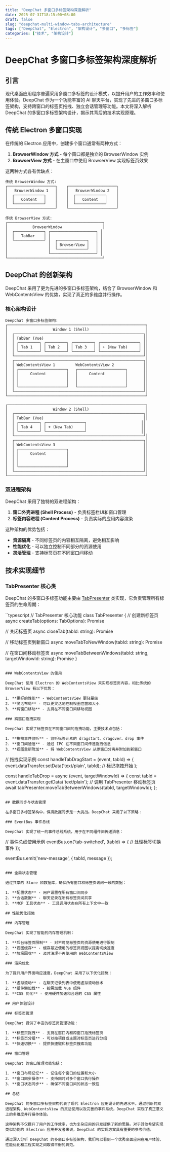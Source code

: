 ```yaml
---
title: "DeepChat 多窗口多标签架构深度解析"
date: 2025-07-31T18:15:00+08:00
draft: false
slug: "deepchat-multi-window-tabs-architecture"
tags: ["DeepChat", "Electron", "架构设计", "多窗口", "多标签"]
categories: ["技术", "架构设计"]
---
```


# DeepChat 多窗口多标签架构深度解析

## 引言

现代桌面应用程序普遍采用多窗口多标签的设计模式，以提升用户的工作效率和使用体验。DeepChat 作为一个功能丰富的 AI 聊天平台，实现了先进的多窗口多标签架构，支持跨窗口的标签页拖拽、独立会话管理等功能。本文将深入解析 DeepChat 的多窗口多标签架构设计，揭示其背后的技术实现原理。

## 传统 Electron 多窗口实现

在传统的 Electron 应用中，创建多个窗口通常有两种方式：

1. **BrowserWindow 方式** - 每个窗口都是独立的 BrowserWindow 实例
2. **BrowserView 方式** - 在主窗口中使用 BrowserView 实现标签页效果

这两种方式各有优缺点：

```
传统 BrowserWindow 方式:
┌─────────────────────┐    ┌─────────────────────┐
│   BrowserWindow 1   │    │   BrowserWindow 2   │
│  ┌─────────────┐    │    │  ┌─────────────┐    │
│  │   Content   │    │    │  │   Content   │    │
│  └─────────────┘    │    │  └─────────────┘    │
└─────────────────────┘    └─────────────────────┘

传统 BrowserView 方式:
┌──────────────────────────────────────────┐
│           BrowserWindow                  │
│  ┌─────────────┐ ┌────────────────────┐ │
│  │   TabBar    │ │                    │ │
│  └─────────────┘ │  ┌─────────────┐   │ │
│                  │  │ BrowserView │   │ │
│                  │  └─────────────┘   │ │
│                  └────────────────────┘ │
└──────────────────────────────────────────┘
```

## DeepChat 的创新架构

DeepChat 采用了更为先进的多窗口多标签架构，结合了 BrowserWindow 和 WebContentsView 的优势，实现了真正的多维度并行操作。

### 核心架构设计

```
DeepChat 多窗口多标签架构:
┌─────────────────────────────────────────────────────────────┐
│                    Window 1 (Shell)                         │
│  ┌─────────────────────────────────────────────────────────┐│
│  │ TabBar (Vue)                                            ││
│  │ ┌─────────┐ ┌─────────┐ ┌─────────┐ ┌─────────────────┐ ││
│  │ │ Tab 1   │ │ Tab 2   │ │ Tab 3   │ │ + (New Tab)     │ ││
│  │ └─────────┘ └─────────┘ └─────────┘ └─────────────────┘ ││
│  └─────────────────────────────────────────────────────────┘│
│  ┌─────────────────────────────────────────────────────────┐│
│  │ WebContentsView 1         WebContentsView 2             ││
│  │ ┌─────────────────────┐   ┌─────────────────────┐       ││
│  │ │     Content         │   │     Content         │       ││
│  │ │                     │   │                     │       ││
│  │ │                     │   │                     │       ││
│  │ └─────────────────────┘   └─────────────────────┘       ││
│  └─────────────────────────────────────────────────────────┘│
└─────────────────────────────────────────────────────────────┘

┌─────────────────────────────────────────────────────────────┐
│                    Window 2 (Shell)                         │
│  ┌─────────────────────────────────────────────────────────┐│
│  │ TabBar (Vue)                                            ││
│  │ ┌─────────┐ ┌─────────────────┐                        ││
│  │ │ Tab 4   │ │ + (New Tab)     │                        ││
│  │ └─────────┘ └─────────────────┘                        ││
│  └─────────────────────────────────────────────────────────┘│
│  ┌─────────────────────────────────────────────────────────┐│
│  │ WebContentsView 3                                       ││
│  │ ┌─────────────────────┐                                 ││
│  │ │     Content         │                                 ││
│  │ │                     │                                 ││
│  │ │                     │                                 ││
│  │ └─────────────────────┘                                 ││
│  └─────────────────────────────────────────────────────────┘│
└─────────────────────────────────────────────────────────────┘
```

### 双进程架构

DeepChat 采用了独特的双进程架构：

1. **窗口外壳进程 (Shell Process)** - 负责标签栏UI和窗口管理
2. **标签内容进程 (Content Process)** - 负责实际的应用内容渲染

这种架构的优势包括：

- **资源隔离** - 不同标签页的内容相互隔离，避免相互影响
- **性能优化** - 可以独立控制不同部分的资源使用
- **灵活管理** - 支持标签页在不同窗口间移动

## 技术实现细节

### TabPresenter 核心类

DeepChat 的多窗口多标签功能主要由 [TabPresenter](file:///Volumes/M20/code/docs/deepchat/src/main/presenter/tabPresenter.ts#L36-L355) 类实现，它负责管理所有标签页的生命周期：

``typescript
// TabPresenter 核心功能
class TabPresenter {
  // 创建新标签页
  async createTab(options: TabOptions): Promise<void>
  
  // 关闭标签页
  async closeTab(tabId: string): Promise<void>
  
  // 移动标签页到新窗口
  async moveTabToNewWindow(tabId: string): Promise<void>
  
  // 在窗口间移动标签页
  async moveTabBetweenWindows(tabId: string, targetWindowId: string): Promise<void>
}
```

### WebContentsView 的使用

DeepChat 使用 Electron 的 WebContentsView 来实现标签页内容，相比传统的 BrowserView 有以下优势：

1. **更好的性能** - WebContentsView 更轻量级
2. **灵活布局** - 可以更灵活地控制视图位置和大小
3. **跨窗口移动** - 支持在不同窗口间移动视图

### 跨窗口拖拽实现

DeepChat 实现了标签页在不同窗口间的拖拽功能，主要技术点包括：

1. **拖拽事件监听** - 监听标签元素的 dragstart、dragover、drop 事件
2. **窗口间通信** - 通过 IPC 在不同窗口间传递拖拽信息
3. **视图重新附加** - 将 WebContentsView 从原窗口分离并附加到新窗口

```
// 拖拽实现示例
const handleTabDragStart = (event, tabId) => {
  event.dataTransfer.setData('text/plain', tabId);
  // 标记拖拽开始
};

const handleTabDrop = async (event, targetWindowId) => {
  const tabId = event.dataTransfer.getData('text/plain');
  // 调用 TabPresenter 移动标签页
  await tabPresenter.moveTabBetweenWindows(tabId, targetWindowId);
};
```

## 数据同步与状态管理

在多窗口多标签架构中，保持数据同步是一大挑战。DeepChat 采用了以下策略：

### EventBus 事件总线

DeepChat 实现了统一的事件总线系统，用于在不同组件间传递消息：

```
// 事件总线使用示例
eventBus.on('tab-switched', (tabId) => {
  // 处理标签切换事件
});

eventBus.emit('new-message', { tabId, message });
```

### 全局状态管理

通过共享的 Store 和数据库，确保所有窗口和标签页访问一致的数据：

1. **配置状态** - 用户设置在所有窗口间同步
2. **会话数据** - 聊天记录在所有标签页间共享
3. **MCP 工具状态** - 工具调用状态在所有上下文中一致

## 性能优化措施

### 内存管理

DeepChat 实现了智能的内存管理机制：

1. **后台标签页限制** - 对不可见标签页的资源使用进行限制
2. **视图缓存** - 缓存最近使用的标签页视图以提高切换速度
3. **垃圾回收** - 及时清理不再使用的 WebContentsView

### 渲染优化

为了提升用户界面响应速度，DeepChat 采用了以下优化措施：

1. **虚拟滚动** - 在聊天记录列表中使用虚拟滚动技术
2. **组件懒加载** - 按需加载 Vue 组件
3. **CSS 优化** - 使用硬件加速和合理的 CSS 属性

## 用户体验设计

### 标签页管理

DeepChat 提供了丰富的标签页管理功能：

1. **标签页拖拽** - 支持在窗口内和跨窗口拖拽标签页
2. **标签页分组** - 可以按项目或主题对标签页进行分组
3. **快速切换** - 提供快捷键和标签页搜索功能

### 窗口管理

DeepChat 的窗口管理功能包括：

1. **窗口布局记忆** - 记住每个窗口的位置和大小
2. **窗口同步操作** - 支持同时对多个窗口执行操作
3. **窗口状态同步** - 确保不同窗口间的状态一致性

## 总结

DeepChat 的多窗口多标签架构代表了现代 Electron 应用设计的先进水平。通过创新的双进程架构、WebContentsView 的灵活使用以及完善的事件系统，DeepChat 实现了真正意义上的多维度并行操作体验。

这种架构不仅提升了用户的工作效率，也为复杂应用的开发提供了新的思路。对于其他希望实现类似功能的 Electron 应用开发者来说，DeepChat 的实现方案具有重要的参考价值。

通过深入分析 DeepChat 的多窗口多标签架构，我们可以看到一个优秀桌面应用在用户体验、性能优化和工程实现之间取得平衡的典范。